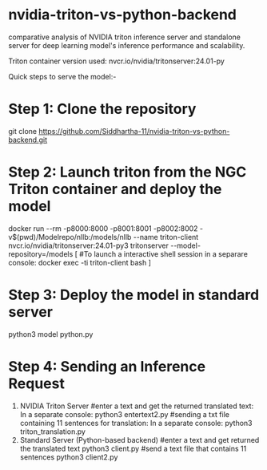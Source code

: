 # nvidia-triton-vs-python-backend
comparative analysis of NVIDIA triton inference server and standalone server for deep learning model's inference performance and scalability.

Triton container version used: nvcr.io/nvidia/tritonserver:24.01-py

Quick steps to serve the model:-
# Step 1: Clone the repository
git clone https://github.com/Siddhartha-11/nvidia-triton-vs-python-backend.git

# Step 2: Launch triton from the NGC Triton container and deploy the model
docker run --rm -p8000:8000 -p8001:8001 -p8002:8002 -v$(pwd)/Modelrepo/nllb:/models/nllb --name triton-client nvcr.io/nvidia/tritonserver:24.01-py3 tritonserver --model-repository=/models
 [ #To launch a interactive shell session in a separare console:
    docker exec -ti triton-client bash ]

# Step 3: Deploy the model in standard server
python3 model python.py

# Step 4: Sending an Inference Request
   1. NVIDIA Triton Server
    #enter a text and get the returned translated text: 
        In a separate console:
          python3 entertext2.py
    #sending a txt file containing 11 sentences for translation:
        In a separate console:
          python3 triton_translation.py
   2. Standard Server (Python-based backend)
    #enter a text and get returned the translated text
        python3 client.py
    #send a text file that contains 11 sentences
        python3 client2.py




